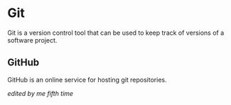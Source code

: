 # Git

Git is a version control tool that can be used to keep track of versions of a software project.

## GitHub

GitHub is an online service for hosting git repositories.

*edited by me fifth time*